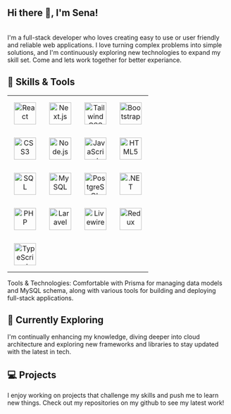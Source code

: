 ## Hi there 👋, I'm Sena!
<br/>I'm a full-stack developer who loves creating easy to use or user friendly and reliable web applications. I love turning complex problems into simple solutions, and I'm continuously exploring new technologies to expand my skill set. Come and lets work together for better experiance.<br/>
## 🚀 Skills & Tools

<table>
  <tr>
    <td align="center" style="padding: 15px;">
      <img src="https://img.shields.io/badge/React-20232A?style=for-the-badge&logo=react&logoColor=61DAFB" alt="React" height="50" /><br/>
    </td>
    <td align="center" style="padding: 15px;">
      <img src="https://img.shields.io/badge/Next.js-000000?style=for-the-badge&logo=nextdotjs&logoColor=white" alt="Next.js" height="50" /><br/>
    </td>
    <td align="center" style="padding: 15px;">
      <img src="https://img.shields.io/badge/Tailwind_CSS-38B2AC?style=for-the-badge&logo=tailwind-css&logoColor=white" alt="Tailwind CSS" height="50" /><br/>
    </td>
    <td align="center" style="padding: 15px;">
      <img src="https://img.shields.io/badge/Bootstrap-563D7C?style=for-the-badge&logo=bootstrap&logoColor=white" alt="Bootstrap" height="50" /><br/>
    </td>
  </tr>
  <tr>
    <td align="center" style="padding: 15px;">
      <img src="https://img.shields.io/badge/CSS3-1572B6?style=for-the-badge&logo=css3&logoColor=white" alt="CSS3" height="50" /><br/>
    </td>
        <td align="center" style="padding: 15px;">
      <img src="https://img.shields.io/badge/Node.js-339933?style=for-the-badge&logo=nodedotjs&logoColor=white" alt="Node.js" height="50" /><br/>
    </td>
    <td align="center" style="padding: 15px;">
      <img src="https://img.shields.io/badge/JavaScript-F7DF1E?style=for-the-badge&logo=javascript&logoColor=black" alt="JavaScript" height="50" /><br/>
    </td>
        </td>
        <td align="center" style="padding: 15px;">
      <img src="https://img.shields.io/badge/HTML5-E34F26?style=for-the-badge&logo=html5&logoColor=white" alt="HTML5" height="50" /><br/>
    </td>
  </tr>
  <tr>
    <td align="center" style="padding: 15px;">
      <img src="https://img.shields.io/badge/SQL-4479A1?style=for-the-badge&logo=mysql&logoColor=white" alt="SQL" height="50" /><br/>
    </td>
    <td align="center" style="padding: 15px;">
      <img src="https://img.shields.io/badge/MySQL-4479A1?style=for-the-badge&logo=mysql&logoColor=white" alt="MySQL" height="50" /><br/>
    </td>
    <td align="center" style="padding: 15px;">
      <img src="https://img.shields.io/badge/PostgreSQL-336791?style=for-the-badge&logo=postgresql&logoColor=white" alt="PostgreSQL" height="50" /><br/>
    </td>
    <td align="center" style="padding: 15px;">
      <img src="https://img.shields.io/badge/.NET-512BD4?style=for-the-badge&logo=dotnet&logoColor=white" alt=".NET" height="50" /><br/>
    </td>
  </tr>
  <tr>
    <td align="center" style="padding: 15px;">
      <img src="https://img.shields.io/badge/PHP-777BB4?style=for-the-badge&logo=php&logoColor=white" alt="PHP" height="50" /><br/>
    <td align="center" style="padding: 15px;">
      <img src="https://img.shields.io/badge/Laravel-FF2D20?style=for-the-badge&logo=laravel&logoColor=white" alt="Laravel" height="50" /><br/>
    </td>
    <td align="center" style="padding: 15px;">
      <img src="https://img.shields.io/badge/Livewire-4E5D94?style=for-the-badge&logo=livewire&logoColor=white" alt="Livewire" height="50" /><br/>
    </td>
        <td align="center" style="padding: 15px;">
      <img src="https://img.shields.io/badge/Redux-4E5D94?style=for-the-badge&logo=redux&logoColor=white" alt="Redux" height="50" /><br/>
    </td>
  </tr>
  <tr>
    <td align="center" style="padding: 15px;">
      <img src="https://img.shields.io/badge/TypeScript-4E5D94?style=for-the-badge&logo=typescript&logoColor=white" alt="TypeScript" height="50" /><br/>
    </td>
  </tr>
</table>

Tools & Technologies: Comfortable with Prisma for managing data models and MySQL schema, along with various tools for building and deploying full-stack applications.<br/>
## 🌱 Currently Exploring<br/>
I'm continually enhancing my knowledge, diving deeper into cloud architecture and exploring new frameworks and libraries to stay updated with the latest in tech.<br/>
## 💻 Projects<br/>
I enjoy working on projects that challenge my skills and push me to learn new things. Check out my repositories on my github to see my latest work!
